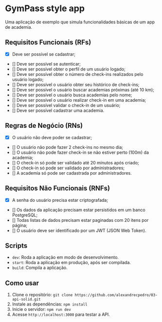 # GymPass style app

Uma aplicação de exemplo que simula funcionalidades básicas de um app de academia.

## Requisitos Funcionais (RFs)
<!-- Funcionalidades da aplicação (o que o usuário poderá fazer) -->

- [x] Deve ser possível se cadastrar;
- [] Deve ser possível se autenticar;
- [] Deve ser possível obter o perfil de um usuário logado;
- [] Deve ser possível obter o número de check-ins realizados pelo usuário logado;
- [] Deve ser possível o usuário obter seu histórico de check-ins;
- [] Deve ser possível o usuário buscar academias próximas (até 10 km);
- [] Deve ser possível o usuário busca academias pelo nome;
- [] Deve ser possível o usuário realizar check-in em uma academia;
- [] Deve ser possível validar o check-in de um usuário;
- [] Deve ser possível cadastrar uma academia.

## Regras de Negócio (RNs)
<!-- Condições aplicadas a cada Requisito Funcional (if) -->

- [x] O usuário não deve poder se cadastrar;
- [] O usuário não pode fazer 2 check-ins no mesmo dia;
- [] O usuário não pode fazer check-in se não estiver perto (100m) da academia;
- [] O check-in só pode ser validado até 20 minutos após criado;
- [] O check-in só pode ser validado por administradores;
- [] A academia só pode ser cadastrada por administradores.

## Requisitos Não Funcionais (RNFs)
<!-- Não parte do cliente -->
<!-- Requisitos mais técnicos (BD, estratégias - cache, paginação, etc) -->

- [x] A senha do usuário precisa estar criptografada;
- [] Os dados da aplicação precisam estar persistidos em um banco PostgreSQL;
- [] Todas listas de dados precisam estar paginadas com 20 itens por página;
- [] O usuário deve ser identificado por um JWT (JSON Web Token).

## Scripts
- `dev`: Roda a aplicação em modo de desenvolvimento.
- `start`: Roda a aplicação em produção, após ser compilada.
- `build`: Compila a aplicação.

## Como usar
1. Clone o repositório: `git clone https://github.com/alexandrecpedro/03-api-solid.git`
2. Instale as dependências: `npm install`
3. Inicie o servidor: `npm run dev`
4. Acesse `http://localhost:3000` para testar a API.
